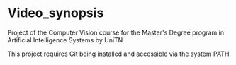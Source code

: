 # Video_synopsis

Project of the Computer Vision course for the Master's Degree program in Artificial Intelligence Systems by UniTN

This project requires Git being installed and accessible via the system PATH
